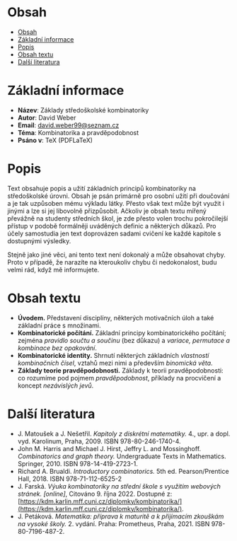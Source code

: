 # Obsah
- [Obsah](#obsah)
- [Základní informace](#základní-informace)
- [Popis](#popis)
- [Obsah textu](#obsah-textu)
- [Další literatura](#další-literatura)

# Základní informace
- **Název**: Základy středoškolské kombinatoriky
- **Autor**: David Weber
- **Email**: david.weber99@seznam.cz
- **Téma**: Kombinatorika a pravděpodobnost
- **Psáno v**: TeX (PDFLaTeX)

# Popis
Text obsahuje popis a užití základních principů kombinatoriky na středoškolské úrovni. Obsah je psán primárně pro osobní užití při doučování a je tak uzpůsoben mému výkladu látky. Přesto však text může být využit i jinými a lze si jej libovolně přizpůsobit. Ačkoliv je obsah textu mířený převážně na studenty středních škol, je zde přesto volen trochu pokročilejší přístup v podobě formálněji uváděných definic a některých důkazů. Pro účely samostudia jen text doprovázen sadami cvičení ke každé kapitole s dostupnými výsledky.

Stejně jako jiné věci, ani tento text není dokonalý a může obsahovat chyby. Proto v případě, že narazíte na kteroukoliv chybu či nedokonalost, budu velmi rád, když mě informujete.

# Obsah textu
- **Úvodem.** Představení disciplíny, některých motivačních úloh a také základní práce s množinami.
- **Kombinatorické počítání.** Základní principy kombinatorického počítání; zejména *pravidlo součtu a součinu* (bez důkazu) a *variace, permutace a kombinace bez opakování*.
- **Kombinatorické identity.** Shrnutí některých základních *vlastností kombinačních čísel*, vztahů mezi nimi a především *binomická věta*.
- **Základy teorie pravděpodobnosti.** Základy k teorii pravděpodobnosti: co rozumíme pod pojmem *pravděpodobnost*, příklady na procvičení a koncept *nezávislých jevů*.

# Další literatura
- J. Matoušek a J. Nešetřil. *Kapitoly z diskrétní matematiky.* 4., upr. a dopl. vyd. Karolinum, Praha, 2009. ISBN 978-80-246-1740-4.
- John M. Harris and Michael J. Hirst, Jeffry L. and Mossinghoff. *Combinatorics and graph theory.* Undergraduate Texts in Mathematics. Springer, 2010. ISBN 978-14-419-2723-1.
- Richard A. Brualdi. *Introductory combinatorics.* 5th ed. Pearson/Prentice Hall, 2018. ISBN 978-71-112-6525-2
- J. Farská. *Výuka kombinatoriky na střední škole s využitím webových stránek. [online]*, Citováno 9. října 2022. Dostupné z: [https://kdm.karlin.mff.cuni.cz/diplomky/kombinatorika/](https://kdm.karlin.mff.cuni.cz/diplomky/kombinatorika/).
- J. Petáková. *Matematika: příprava k maturitě a k přijímacím zkouškám na vysoké školy.* 2. vydání. Praha: Prometheus, Praha, 2021. ISBN 978-80-7196-487-2.